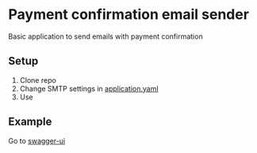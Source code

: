 # Payment confirmation email sender
Basic application to send emails with payment confirmation

## Setup
1. Clone repo
2. Change SMTP settings in [application.yaml](src/main/resources/application.yaml)
3. Use

## Example
Go to [swagger-ui](http://localhost:8080/swagger-ui/index.html)